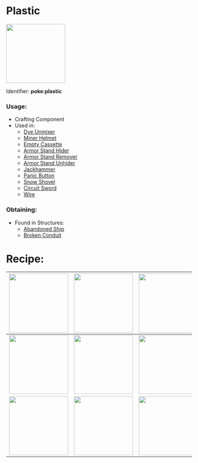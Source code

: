 # Plastic
<a href="https://github.com/ItsMePok/PFE/wiki/Plastic"><img src="https://github.com/user-attachments/assets/ef6c978f-76ec-48e4-aa89-29c2d98f4624" width="160"/></a>

Identifier: **poke:plastic**

### Usage:
* Crafting Component
* Used in:
  * [Dye Unmixer](https://github.com/ItsMePok/PFE/wiki/Dye-Unmixer)
  * [Miner Helmet](https://github.com/ItsMePok/PFE/wiki/Miner-Helmet)
  * [Empty Cassette](https://github.com/ItsMePok/PFE/wiki/Empty-Cassette)
  * [Armor Stand Hider](https://github.com/ItsMePok/PFE/wiki/Armor-Stand-Hider)
  * [Armor Stand Remover](https://github.com/ItsMePok/PFE/wiki/Armor-Stand-Remover)
  * [Armor Stand Unhider](https://github.com/ItsMePok/PFE/wiki/Armor-Stand-Unhider)
  * [Jackhammer](https://github.com/ItsMePok/PFE/wiki/Jackhammer)
  * [Panic Button](https://github.com/ItsMePok/PFE/wiki/Panic-Button)
  * [Snow Shovel](https://github.com/ItsMePok/PFE/wiki/Snow-Shovel)
  * [Circuit Sword](https://github.com/ItsMePok/PFE/wiki/Circuit-Sword)
  * [Wire](https://github.com/ItsMePok/PFE/wiki/Wire)

### Obtaining:
* Found in Structures:
  * [Abandoned Ship](https://pfewiki.gitbook.io/home/sturctures/abandoned-ship)
  * [Broken Conduit](https://github.com/ItsMePok/PFE/wiki/Broken-Conduit)
# Recipe:
|<a href="https://minecraft.wiki/w/Sand"><img src="https://minecraft.wiki/images/thumb/Sand_JE5_BE3.png/150px-Sand_JE5_BE3.png?ae2df" width="160"/></a>|<a href="https://minecraft.wiki/w/Sand"><img src="https://minecraft.wiki/images/thumb/Sand_JE5_BE3.png/150px-Sand_JE5_BE3.png?ae2df" width="160"/></a>|<a href="https://minecraft.wiki/w/Sand"><img src="https://minecraft.wiki/images/thumb/Sand_JE5_BE3.png/150px-Sand_JE5_BE3.png?ae2df" width="160"/></a>|
|---|---|---|
|<a href="https://minecraft.wiki/w/Sand"><img src="https://minecraft.wiki/images/thumb/Sand_JE5_BE3.png/150px-Sand_JE5_BE3.png?ae2df" width="160"/></a>|<a href="https://minecraft.wiki/w/Nether_Quartz"><img src="https://minecraft.wiki/images/Nether_Quartz_JE2_BE2.png?d0049" width="160"/></a>|<a href="https://minecraft.wiki/w/Sand"><img src="https://minecraft.wiki/images/thumb/Sand_JE5_BE3.png/150px-Sand_JE5_BE3.png?ae2df" width="160"/></a>|
|<a href="https://minecraft.wiki/w/Sand"><img src="https://minecraft.wiki/images/thumb/Sand_JE5_BE3.png/150px-Sand_JE5_BE3.png?ae2df" width="160"/></a>|<a href="https://minecraft.wiki/w/Sand"><img src="https://minecraft.wiki/images/thumb/Sand_JE5_BE3.png/150px-Sand_JE5_BE3.png?ae2df" width="160"/></a>|<a href="https://minecraft.wiki/w/Sand"><img src="https://minecraft.wiki/images/thumb/Sand_JE5_BE3.png/150px-Sand_JE5_BE3.png?ae2df" width="160"/></a>|

